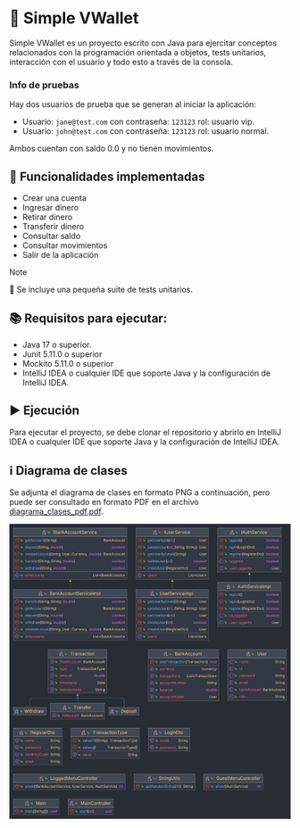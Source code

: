 # 👝 Simple VWallet

Simple VWallet es un proyecto escrito con Java para ejercitar conceptos relacionados con la programación orientada a objetos,
tests unitarios, interacción con el usuario y todo esto a través de la consola.

### Info de pruebas
Hay dos usuarios de prueba que se generan al iniciar la aplicación:

- Usuario: `jane@test.com` con contraseña: `123123` rol: usuario vip.
- Usuario: `john@test.com` con contraseña: `123123` rol: usuario normal.

Ambos cuentan con saldo 0.0 y no tienen movimientos.

## 📝 Funcionalidades implementadas

- Crear una cuenta
- Ingresar dinero
- Retirar dinero
- Transferir dinero
- Consultar saldo
- Consultar movimientos
- Salir de la aplicación

> [!NOTE]
> 🧪 Se incluye una pequeña suite de tests unitarios.

## 📚 Requisitos para ejecutar:

- Java 17 o superior.
- Junit 5.11.0 o superior
- Mockito 5.11.0 o superior
- IntelliJ IDEA o cualquier IDE que soporte Java y la configuración de IntelliJ IDEA.

## ▶️ Ejecución

Para ejecutar el proyecto, se debe clonar el repositorio y abrirlo en IntelliJ IDEA o cualquier IDE que soporte Java y
la configuración de IntelliJ IDEA.

## ℹ️ Diagrama de clases
Se adjunta el diagrama de clases en formato PNG a continuación, pero puede ser consultado en formato PDF en el archivo
[diagrama_clases_pdf.pdf](diagrama_clases.pdf).

![Diagrama de clases en PDF](diagrama_clases.png)